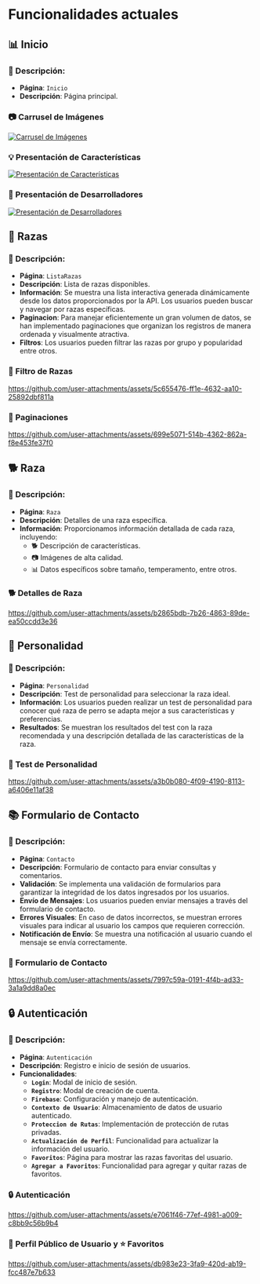 # Funcionalidades actuales

## **📊 Inicio**

### **📝 Descripción:**

- **Página**: `Inicio`
- **Descripción**: Página principal.

### **📷 Carrusel de Imágenes**
[![Carrusel de Imágenes](https://github.com/user-attachments/assets/b37f6b90-efd3-4077-9fbb-ac6a199f1f3d)](https://github.com/user-attachments/assets/b37f6b90-efd3-4077-9fbb-ac6a199f1f3d)

### **💡 Presentación de Características**
[![Presentación de Características](https://github.com/user-attachments/assets/234c2fab-9a30-4a0c-a049-a0ff8794c8a6)](https://github.com/user-attachments/assets/234c2fab-9a30-4a0c-a049-a0ff8794c8a6)

### **👥 Presentación de Desarrolladores**
[![Presentación de Desarrolladores](https://github.com/user-attachments/assets/bcf8f59f-67c7-4726-89c9-1466651ace45)](https://github.com/user-attachments/assets/bcf8f59f-67c7-4726-89c9-1466651ace45)

## **🐾 Razas**

### **📝 Descripción:**

- **Página**: `ListaRazas`
- **Descripción**: Lista de razas disponibles.
- **Información**: Se muestra una lista interactiva generada dinámicamente desde los datos proporcionados por la API. Los usuarios pueden buscar y navegar por razas específicas.
- **Paginacion**: Para manejar eficientemente un gran volumen de datos, se han implementado paginaciones que organizan los registros de manera ordenada y visualmente atractiva.
- **Filtros**: Los usuarios pueden filtrar las razas por grupo y popularidad entre otros.

### **🐾 Filtro de Razas**

https://github.com/user-attachments/assets/5c655476-ff1e-4632-aa10-25892dbf811a

### **📄 Paginaciones**

https://github.com/user-attachments/assets/699e5071-514b-4362-862a-f8e453fe37f0

## **🐕 Raza**

### **📝 Descripción:**

- **Página**: `Raza`
- **Descripción**: Detalles de una raza específica.
- **Información**: Proporcionamos información detallada de cada raza, incluyendo:
    - 🐕 Descripción de características.
    - 📷 Imágenes de alta calidad.
    - 📊 Datos específicos sobre tamaño, temperamento, entre otros.

### **🐕 Detalles de Raza**

https://github.com/user-attachments/assets/b2865bdb-7b26-4863-89de-ea50ccdd3e36

## **👥 Personalidad**

### **📝 Descripción:**

- **Página**: `Personalidad`
- **Descripción**: Test de personalidad para seleccionar la raza ideal.
- **Información**: Los usuarios pueden realizar un test de personalidad para conocer qué raza de perro se adapta mejor a sus características y preferencias.
- **Resultados**: Se muestran los resultados del test con la raza recomendada y una descripción detallada de las características de la raza.

### **🧠 Test de Personalidad**

https://github.com/user-attachments/assets/a3b0b080-4f09-4190-8113-a6406e11af38

## **📚 Formulario de Contacto**

### **📝 Descripción:**

- **Página**: `Contacto`
- **Descripción**: Formulario de contacto para enviar consultas y comentarios.
- **Validación**: Se implementa una validación de formularios para garantizar la integridad de los datos ingresados por los usuarios.
- **Envío de Mensajes**: Los usuarios pueden enviar mensajes a través del formulario de contacto.
- **Errores Visuales**: En caso de datos incorrectos, se muestran errores visuales para indicar al usuario los campos que requieren corrección.
- **Notificación de Envío**: Se muestra una notificación al usuario cuando el mensaje se envía correctamente.

### **📩 Formulario de Contacto**

https://github.com/user-attachments/assets/7997c59a-0191-4f4b-ad33-3a1a9dd8a0ec

## **🔒 Autenticación**

### **📝 Descripción:**

- **Página**: `Autenticación`
- **Descripción**: Registro e inicio de sesión de usuarios.
- **Funcionalidades**: 
    - **`Login`**: Modal de inicio de sesión.
    - **`Registro`**: Modal de creación de cuenta.
    - **`Firebase`**: Configuración y manejo de autenticación.
    - **`Contexto de Usuario`**: Almacenamiento de datos de usuario autenticado.
    - **`Proteccion de Rutas`**: Implementación de protección de rutas privadas.
    - **`Actualización de Perfil`**: Funcionalidad para actualizar la información del usuario.
    - **`Favoritos`**: Página para mostrar las razas favoritas del usuario.
    - **`Agregar a Favoritos`**: Funcionalidad para agregar y quitar razas de favoritos.

### **🔒 Autenticación**

https://github.com/user-attachments/assets/e7061f46-77ef-4981-a009-c8bb9c56b9b4

### **👤 Perfil Público de Usuario y ⭐ Favoritos**

https://github.com/user-attachments/assets/db983e23-3fa9-420d-ab19-fcc487e7b633
